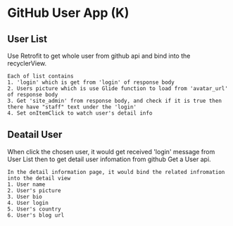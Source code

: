 GitHub User App (K)
===
User List
---
  Use Retrofit to get whole user from github api and bind into the recyclerView.

    Each of list contains 
    1. 'login' which is get from 'login' of response body
    2. Users picture which is use Glide function to load from 'avatar_url' of response body
    3. Get 'site_admin' from response body, and check if it is true then there have "staff" text under the 'login'
    4. Set onItemClick to watch user's detail info
Deatail User
---
  When click the chosen user, it would get received 'login' message from User List then to get detail user infomation from github Get a User api.
  
    In the detail information page, it would bind the related infromation into the detail view
    1. User name
    2. User's picture
    3. User bio
    4. User login
    5. User's country
    6. User's blog url
    
